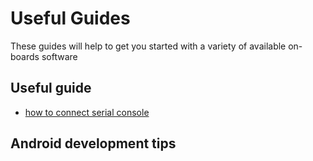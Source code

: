 # Useful Guides

These guides will help to get you started with a variety of available on-boards software

## Useful guide

* [how to connect serial console](serial-console.md)


## Android development tips
